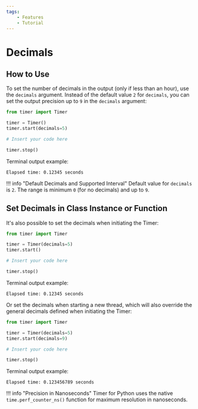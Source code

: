 ```yaml
---
tags:
    - Features
    - Tutorial
---
```


# Decimals
## How to Use
To set the number of decimals in the output (only if less than an hour), use the `decimals` argument. Instead of the default value `2` for `decimals`, you can set the output precision up to `9` in the `decimals` argument:

```python linenums="1" hl_lines="4"
from timer import Timer

timer = Timer()
timer.start(decimals=5)

# Insert your code here

timer.stop()
```

Terminal output example:

```text title=""
Elapsed time: 0.12345 seconds
```

!!! info "Default Decimals and Supported Interval"
    Default value for `decimals` is `2`. The range is minimum `0` (for no decimals) and up to `9`.

## Set Decimals in Class Instance or Function
It's also possible to set the decimals when initiating the Timer:

```python linenums="1" hl_lines="3"
from timer import Timer

timer = Timer(decimals=5)
timer.start()

# Insert your code here

timer.stop()
```

Terminal output example:

```text title=""
Elapsed time: 0.12345 seconds
```

Or set the decimals when starting a new thread, which will also override the general decimals defined when initiating the Timer:

```python linenums="1" hl_lines="3 4"
from timer import Timer

timer = Timer(decimals=5)
timer.start(decimals=9)

# Insert your code here

timer.stop()
```

Terminal output example:

```text title=""
Elapsed time: 0.123456789 seconds
```

!!! info "Precision in Nanoseconds"
    Timer for Python uses the native `time.perf_counter_ns()` function for maximum resolution in nanoseconds.
